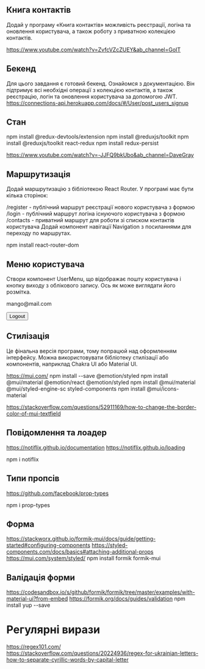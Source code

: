 ## Книга контактів
Додай у програму «Книга контактів» можливість реєстрації, логіна та оновлення користувача, а також роботу з приватною колекцією контактів.

https://www.youtube.com/watch?v=ZvfcVZcZUEY&ab_channel=GoIT

## Бекенд
Для цього завдання є готовий бекенд. Ознайомся з документацією. Він підтримує всі необхідні операції з колекцією контактів, а також реєстрацію, логін та оновлення користувача за допомогою JWT.
https://connections-api.herokuapp.com/docs/#/User/post_users_signup

## Стан
npm install @redux-devtools/extension
npm install @reduxjs/toolkit
npm install @reduxjs/toolkit react-redux
npm install redux-persist

https://www.youtube.com/watch?v=-JJFQ9bkUbo&ab_channel=DaveGray

## Маршрутизація
Додай маршрутизацію з бібліотекою React Router. У програмі має бути кілька сторінок:

/register - публічний маршрут реєстрації нового користувача з формою
/login - публічний маршрут логіна існуючого користувача з формою
/contacts - приватний маршрут для роботи зі списком контактів користувача
Додай компонент навігації Navigation з посиланнями для переходу по маршрутах.

npm install react-router-dom

## Меню користувача
Створи компонент UserMenu, що відображає пошту користувача і кнопку виходу з облікового запису. Ось як може виглядати його розмітка.

<div>
  <p>mango@mail.com</p>
  <button>Logout</button>
</div>

## Стилізація
Це фінальна версія програми, тому попрацюй над оформленням інтерфейсу. Можна використовувати бібліотеку стилізації або компонентів, наприклад Chakra UI або Material UI.

https://mui.com/
npm install --save @emotion/styled
npm install @mui/material @emotion/react @emotion/styled
npm install @mui/material @mui/styled-engine-sc styled-components
npm install @mui/icons-material

https://stackoverflow.com/questions/52911169/how-to-change-the-border-color-of-mui-textfield

## Повідомлення та лоадер
https://notiflix.github.io/documentation
https://notiflix.github.io/loading

npm i notiflix

## Типи пропсів
https://github.com/facebook/prop-types

npm i prop-types

## Форма
https://stackworx.github.io/formik-mui/docs/guide/getting-started#configuring-components
https://styled-components.com/docs/basics#attaching-additional-props
https://mui.com/system/styled/
npm install formik formik-mui

## Валідація форми
https://codesandbox.io/s/github/formik/formik/tree/master/examples/with-material-ui?from-embed
https://formik.org/docs/guides/validation
npm install yup --save

# Регулярні вирази
https://regex101.com/
https://stackoverflow.com/questions/20224936/regex-for-ukrainian-letters-how-to-separate-cyrillic-words-by-capital-letter